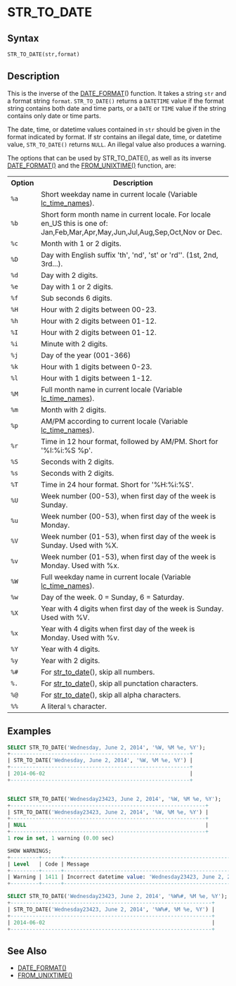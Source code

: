 # STR_TO_DATE

## Syntax

```sql
STR_TO_DATE(str,format)
```

## Description

This is the inverse of the [DATE_FORMAT](/built-in-functions/date-time-functions/date_format)() function. It takes
a string `str` and a format string `format`. `STR_TO_DATE()` returns a
`DATETIME` value if the format string contains both date and time parts, or a
`DATE` or `TIME` value if the string contains only date or time parts.

The date, time, or datetime values contained in `str` should be given in the format indicated by format. If str contains an illegal date, time, or datetime value, `STR_TO_DATE()` returns `NULL`. An illegal value also produces a warning.

The options that can be used by STR_TO_DATE(), as well as its inverse [DATE_FORMAT()](/built-in-functions/date-time-functions/date_format) and the [FROM_UNIXTIME()](/built-in-functions/date-time-functions/from_unixtime) function, are:

<table><tbody><tr><th>Option</th><th>Description</th></tr>
<tr><td><code>%a</code></td><td>Short weekday name in current locale (Variable <a href="/kb/en/server-system-variables/#lc_time_names">lc_time_names</a>).</td></tr>
<tr><td><code>%b</code></td><td>Short form month name in current locale. For locale en_US this is one of: Jan,Feb,Mar,Apr,May,Jun,Jul,Aug,Sep,Oct,Nov or Dec.</td></tr>
<tr><td><code>%c</code></td><td>Month with 1 or 2 digits.</td></tr>
<tr><td><code>%D</code></td><td>Day with English suffix 'th', 'nd', 'st' or 'rd''. (1st, 2nd, 3rd...).</td></tr>
<tr><td><code>%d</code></td><td>Day with 2 digits.</td></tr>
<tr><td><code>%e</code></td><td>Day with 1 or 2 digits.</td></tr>
<tr><td><code>%f</code></td><td>Sub seconds 6 digits.</td></tr>
<tr><td><code>%H</code></td><td>Hour with 2 digits between 00-23.</td></tr>
<tr><td><code>%h</code></td><td>Hour with 2 digits between 01-12.</td></tr>
<tr><td><code>%I</code></td><td>Hour with 2 digits between 01-12.</td></tr>
<tr><td><code>%i</code></td><td>Minute with 2 digits.</td></tr>
<tr><td><code>%j</code></td><td>Day of the year (001-366)</td></tr>
<tr><td><code>%k</code></td><td>Hour with 1 digits between 0-23.</td></tr>
<tr><td><code>%l</code></td><td>Hour with 1 digits between 1-12.</td></tr>
<tr><td><code>%M</code></td><td>Full month name in current locale (Variable <a href="/kb/en/server-system-variables/#lc_time_names">lc_time_names</a>).</td></tr>
<tr><td><code>%m</code></td><td>Month with 2 digits.</td></tr>
<tr><td><code>%p</code></td><td>AM/PM according to current locale (Variable <a href="/kb/en/server-system-variables/#lc_time_names">lc_time_names</a>).</td></tr>
<tr><td><code>%r</code></td><td>Time in 12 hour format, followed by AM/PM. Short for '%I:%i:%S %p'.</td></tr>
<tr><td><code>%S</code></td><td>Seconds with 2 digits.</td></tr>
<tr><td><code>%s</code></td><td>Seconds with 2 digits.</td></tr>
<tr><td><code>%T</code></td><td>Time in 24 hour format. Short for '%H:%i:%S'.</td></tr>
<tr><td><code>%U</code></td><td>Week number (00-53), when first day of the week is Sunday.</td></tr>
<tr><td><code>%u</code></td><td>Week number (00-53), when first day of the week is Monday.</td></tr>
<tr><td><code>%V</code></td><td>Week number (01-53), when first day of the week is Sunday. Used with %X.</td></tr>
<tr><td><code>%v</code></td><td>Week number (01-53), when first day of the week is Monday. Used with %x.</td></tr>
<tr><td><code>%W</code></td><td>Full weekday name in current locale (Variable <a href="/kb/en/server-system-variables/#lc_time_names">lc_time_names</a>).</td></tr>
<tr><td><code>%w</code></td><td>Day of the week. 0 = Sunday, 6 = Saturday.</td></tr>
<tr><td><code>%X</code></td><td>Year with 4 digits when first day of the week is Sunday. Used with %V.</td></tr>
<tr><td><code>%x</code></td><td>Year with 4 digits when first day of the week is Monday. Used with %v.</td></tr>
<tr><td><code>%Y</code></td><td>Year with 4 digits.</td></tr>
<tr><td><code>%y</code></td><td>Year with 2 digits.</td></tr>
<tr><td><code>%#</code></td><td>For <a href="/kb/en/str_to_date/">str_to_date</a>(), skip all numbers.</td></tr>
<tr><td><code>%.</code></td><td>For <a href="/kb/en/str_to_date/">str_to_date</a>(), skip all punctation characters.</td></tr>
<tr><td><code>%@</code></td><td>For <a href="/kb/en/str_to_date/">str_to_date</a>(), skip all alpha characters.</td></tr>
<tr><td><code>%%</code></td><td>A literal <code>%</code> character.</td></tr>
</tbody></table>

## Examples

```sql
SELECT STR_TO_DATE('Wednesday, June 2, 2014', '%W, %M %e, %Y');
+---------------------------------------------------------+
| STR_TO_DATE('Wednesday, June 2, 2014', '%W, %M %e, %Y') |
+---------------------------------------------------------+
| 2014-06-02                                              |
+---------------------------------------------------------+


SELECT STR_TO_DATE('Wednesday23423, June 2, 2014', '%W, %M %e, %Y');
+--------------------------------------------------------------+
| STR_TO_DATE('Wednesday23423, June 2, 2014', '%W, %M %e, %Y') |
+--------------------------------------------------------------+
| NULL                                                         |
+--------------------------------------------------------------+
1 row in set, 1 warning (0.00 sec)

SHOW WARNINGS;
+---------+------+-----------------------------------------------------------------------------------+
| Level   | Code | Message                                                                           |
+---------+------+-----------------------------------------------------------------------------------+
| Warning | 1411 | Incorrect datetime value: 'Wednesday23423, June 2, 2014' for function str_to_date |
+---------+------+-----------------------------------------------------------------------------------+

SELECT STR_TO_DATE('Wednesday23423, June 2, 2014', '%W%#, %M %e, %Y');
+----------------------------------------------------------------+
| STR_TO_DATE('Wednesday23423, June 2, 2014', '%W%#, %M %e, %Y') |
+----------------------------------------------------------------+
| 2014-06-02                                                     |
+----------------------------------------------------------------+
```

## See Also

- [DATE_FORMAT()](/built-in-functions/date-time-functions/date_format)
- [FROM_UNIXTIME()](/built-in-functions/date-time-functions/from_unixtime)